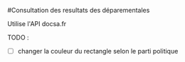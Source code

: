 #Consultation des resultats des déparementales

Utilise l'API docsa.fr

TODO :
- [ ] changer la couleur du rectangle selon le parti politique

